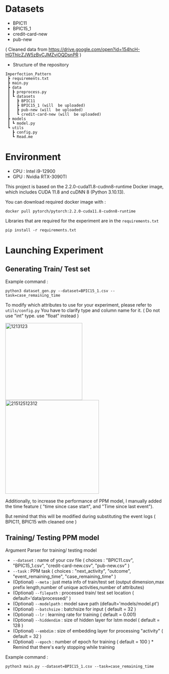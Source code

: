 

# Datasets
+ BPIC11 
+ BPIC15_1 
+ credit-card-new
+ pub-new

( Cleaned data from https://drive.google.com/open?id=154hcH-HGThlcZJW5zBvCJMZvjOQDsnPR )
+ Structure of the repository
``` 
Imperfection_Pattern
 ┣ requirements.txt
 ┣ main.py
 ┣ data
 ┃ ┣ preprocess.py
 ┃ ┗ datasets
 ┃   ┣ BPIC11
 ┃   ┣ BPIC15_1 (will  be uploaded)
 ┃   ┣ pub-new (will  be uploaded)
 ┃   ┗ credit-card-new (will  be uploaded)
 ┣ models
 ┃ ┗ model.py
 ┗ utils
   ┣ config.py
   ┗ Read.me
```

# Environment 

+ CPU : Intel i9-12900
+ GPU : Nvidia RTX-3090TI
  
This project is based on the 2.2.0-cuda11.8-cudnn8-runtime Docker image, which includes CUDA 11.8 and cuDNN 8 (Python 3.10.13).

You can download required docker image with :
```
docker pull pytorch/pytorch:2.2.0-cuda11.8-cudnn8-runtime
```
Libraries that are required for the experiment are in the ```requirements.txt```
```
pip install -r requirements.txt
```
# Launching Experiment
## Generating Train/ Test set


Example command : 
```
python3 dataset_gen.py --dataset=BPIC15_1.csv --task=case_remaining_time
```

To modify which attributes to use for your experiment, please refer to ```utils/config.py```
You have to clarify type and column name for it. ( Do not use "int" type. use "float" instead )

<img width="241" alt="1213123" src="https://github.com/brucks1217/Imperfection-pattern/assets/112471517/b7d0718d-b8fd-42b5-b7e1-9ff6ecc3520a">
<img width="293" alt="21512512312" src="https://github.com/brucks1217/Imperfection-pattern/assets/112471517/f059841e-14d0-4e70-a2ff-d0124c960dff">

Additionally, to increase the performance of PPM model, I manually added the time feature ( "time since case start", and "Time since last event").

But remind that this will be modified during substituting the event logs ( BPIC11, BPIC15 with cleaned one )

## Training/ Testing PPM model

Argument Parser for training/ testing model
+ ```--dataset``` : name of your csv file ( choices : "BPIC11.csv", "BPIC15_1.csv", "credit-card-new.csv", "pub-new.csv" )
+ ```--task``` : PPM task ( choices : "next_activity", "outcome", "event_remaining_time", "case_remaining_time" )
+ (Optional) ```--meta``` : just meta info of train/test set (output dimension,max prefix length,number of unique activities,number of attributes)
+ (Optional) ```--filepath``` : processed train/ test set location ( default='data/processed/' )
+ (Optional) ```--modelpath``` : model save path (default='models/model.pt')
+ (Optional) ```--batchsize``` : batchsize for input ( default = 32 )
+ (Optional) ```--lr``` : learning rate for training ( default = 0.001)
+ (Optional) ```--hiddendim``` : size of hidden layer for lstm model ( default = 128 )
+ (Optional) ```--embdim``` : size of embedding layer for processing "activity" ( default = 32 ) 
+ (Optional) ```--epoch``` : number of epoch for training ( default = 100 ) * Remind that there's early stopping while training

Example command : 
```
python3 main.py --dataset=BPIC15_1.csv --task=case_remaining_time
```

